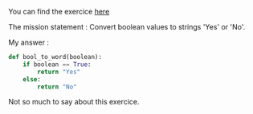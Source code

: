 You can find the exercice <a href="https://www.codewars.com/kata/53369039d7ab3ac506000467/train/python"> here </a>

The mission statement :
Convert boolean values to strings 'Yes' or 'No'.

My answer :
```Python
def bool_to_word(boolean):
    if boolean == True:
        return "Yes"
    else:
        return "No"
```
Not so much to say about this exercice.

